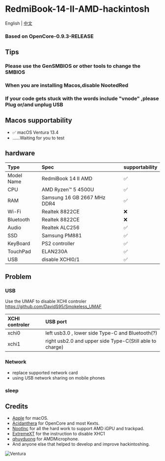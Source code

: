 # RedmiBook-14-II-AMD-hackintosh
English | [中文](./README_ZH.md)
### Based on OpenCore-0.9.3-RELEASE

## Tips
### Please use the GenSMBIOS or other tools to change the SMBIOS
### When you are installing Macos,disable NootedRed
### If your code gets stuck with the words include "vnode" ,please Plug or/and unplug USB


## Macos supportability
- ✅ macOS Ventura 13.4
- ……Waiting for you to test


## hardware

Type | Spec | supportability
:---------|:---------|:---------
Model Name | RedmiBook 14 II AMD | ✅
CPU | AMD Ryzen™ 5 4500U | ✅
RAM | Samsung 16 GB 2667 MHz DDR4 | ✅
Wi-Fi | Realtek 8822CE | ❌
Bluetooth | Realtek 8822CE | ❌
Audio | Realtek ALC256 | ✅
SSD | Samsung PM881 | ✅
KeyBoard | PS2 controller | ✅
TouchPad | ELAN230A |✅
USB | disable XCHI0/1 | ✅


## Problem

### USB
Use the UMAF to disable XCHI controler
https://github.com/DavidS95/Smokeless_UMAF

XCHI controler | USB port
:---------|:---------
xchi0 | left usb3.0 , lower side Type-C and Bluetooth(?)
xchi1 | right usb2.0 and upper side Type-C(Still able to charge)

### Network
- replace supported network card
- using USB network sharing on mobile phones

### sleep


## Credits

- [Apple](https://www.apple.com) for macOS.
- [Acidanthera](https://github.com/acidanthera) for OpenCore and most Kexts.
- [NootInc](https://github.com/NootInc) for all the hard work to support AMD iGPU and trackpad.
- [ExtremeXT](https://github.com/ExtremeXT) for the instruction to disable XHC1
- [qhuyduong](https://github.com/qhuyduong) for AMDMicrophone.
- And anyone else that helped to develop and improve hackintoshing.

![Ventura](./Screenshots/2023-06-26.png)
